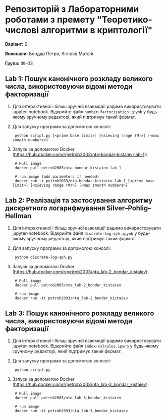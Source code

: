 # Репозиторій з Лабораторними роботами з премету "Теоретико-числові алгоритми в криптології"

**Варіант:** 2

**Виконали:** Бондар Петро, Кістаєв Матвій

**Група:** ФІ-03

## Lab 1: Пошук канонічного розкладу великого числа, використовуючи відомі методи факторизації

1. Для інтерактивної і більш зручної взаємодії радимо використовувати jupyter-notebook.
Відкрийте файл `number-factorization.ipynb` у будь-якому зручному редакторі, який підтримує такий формат.

2. Для запуску програми за допомогою консолі:

        python script.py [<prime base limit>] [<sieving range (M)>] [<max smooth numbers>]

3. Запуск за допомогою Docker (https://hub.docker.com/r/petrob2003/nta-bondar-kistaiev-lab-1):
        
        # Pull image
        docker pull petrob2003/nta-bondar-kistaiev-lab-1

        # run image (add parameters if needed)
        docker run -i petrob2003/nta-bondar-kistaiev-lab-1 [<prime base limit>] [<sieving range (M)>] [<max smooth numbers>]



## Lab 2: Реалiзацiя та застосування алгоритму дискретного логарифмування **Silver–Pohlig–Hellman**

1. Для інтерактивної і більш зручної взаємодії радимо використовувати jupyter-notebook.
Відкрийте файл `discrete-log-sph.ipynb` у будь-якому зручному редакторі, який підтримує такий формат.

2. Для запуску програми за допомогою консолі:

        python discrete-log-sph.py 

3. Запуск за допомогою Docker (https://hub.docker.com/r/petrob2003/nta_lab-2_bondar_kistaiev):
        
        # Pull image
        docker pull petrob2003/nta_lab-2_bondar_kistaiev

        # run image
        docker run -it petrob2003/nta_lab-2_bondar_kistaiev



## Lab 3: Пошук канонічного розкладу великого числа, використовуючи відомі методи факторизації

1. Для інтерактивної і більш зручної взаємодії радимо використовувати jupyter-notebook.
Відкрийте файл `index-calculus.ipynb` у будь-якому зручному редакторі, який підтримує такий формат.

2. Для запуску програми за допомогою консолі:

        python script.py

3. Запуск за допомогою Docker (https://hub.docker.com/r/petrob2003/nta_lab-3_bondar_kistaiev):
        
        # Pull image
        docker pull petrob2003/nta_lab-3_bondar_kistaiev

        # run image
        docker run -it petrob2003/nta_lab-3_bondar_kistaiev

